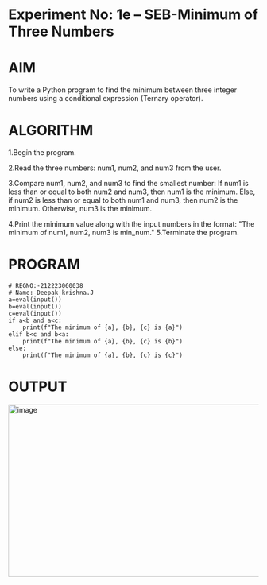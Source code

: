# Experiment No: 1e – SEB-Minimum of Three Numbers
# AIM
To write a Python program to find the minimum between three integer numbers using a conditional expression (Ternary operator).

# ALGORITHM
1.Begin the program. 

2.Read the three numbers: num1, num2, and num3 from the user.

3.Compare num1, num2, and num3 to find the smallest number: If num1 is less than or equal to both num2 and num3, then num1 is the minimum. Else, if num2 is less than or equal to both num1 and num3, then num2 is the minimum. Otherwise, num3 is the minimum.

4.Print the minimum value along with the input numbers in the format: "The minimum of num1, num2, num3 is min_num." 5.Terminate the program.

# PROGRAM
```
# REGNO:-212223060038
# Name:-Deepak krishna.J
a=eval(input())
b=eval(input())
c=eval(input())
if a<b and a<c:
    print(f"The minimum of {a}, {b}, {c} is {a}")
elif b<c and b<a:
    print(f"The minimum of {a}, {b}, {c} is {b}")
else:
    print(f"The minimum of {a}, {b}, {c} is {c}")
```
    
# OUTPUT
<img width="826" height="347" alt="image" src="https://github.com/user-attachments/assets/93977cc9-e54d-433c-a506-6bf94cd6e9c3" />
